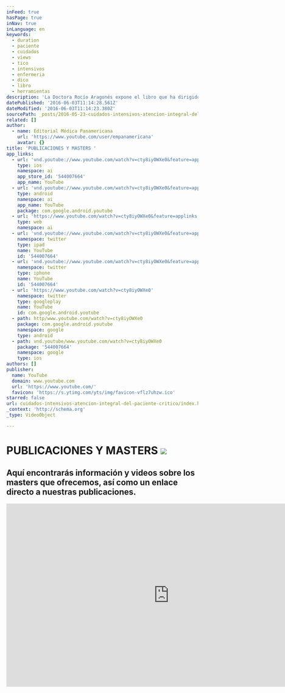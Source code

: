 ```yaml
---
inFeed: true
hasPage: true
inNav: true
inLanguage: en
keywords:
  - duration
  - paciente
  - cuidados
  - views
  - tico
  - intensivos
  - enfermeria
  - dico
  - libro
  - herramientas
description: 'La Doctora Rocío Aragonés expone el libro que ha dirigido junto a Juan Pablo de Rojas Román. http://www.medicapanamericana.com/Libros/Libro/5377/Cuidados-Intensivos.html La obra "Cuidados Intensivos" es una herramienta de trabajo vital para el médico que se enfrenta cada día a pacientes críticos. En el libro encontrará, un manual completo y sintético sobre la atención integral del paciente.'
datePublished: '2016-06-03T11:14:28.561Z'
dateModified: '2016-06-03T11:14:23.380Z'
sourcePath: _posts/2016-05-23-cuidados-intensivos-atencion-integral-del-paciente-critico.md
related: []
author:
  - name: Editorial Médica Panamericana
    url: 'https://www.youtube.com/user/empanamericana'
    avatar: {}
title: 'PUBLICACIONES Y MASTERS '
app_links:
  - url: 'vnd.youtube://www.youtube.com/watch?v=cty8iyOWXe0&feature=applinks'
    type: ios
    namespace: ai
    app_store_id: '544007664'
    app_name: YouTube
  - url: 'vnd.youtube://www.youtube.com/watch?v=cty8iyOWXe0&feature=applinks'
    type: android
    namespace: ai
    app_name: YouTube
    package: com.google.android.youtube
  - url: 'https://www.youtube.com/watch?v=cty8iyOWXe0&feature=applinks'
    type: web
    namespace: ai
  - url: 'vnd.youtube://www.youtube.com/watch?v=cty8iyOWXe0&feature=applinks'
    namespace: twitter
    type: ipad
    name: YouTube
    id: '544007664'
  - url: 'vnd.youtube://www.youtube.com/watch?v=cty8iyOWXe0&feature=applinks'
    namespace: twitter
    type: iphone
    name: YouTube
    id: '544007664'
  - url: 'https://www.youtube.com/watch?v=cty8iyOWXe0'
    namespace: twitter
    type: googleplay
    name: YouTube
    id: com.google.android.youtube
  - path: http/www.youtube.com/watch?v=cty8iyOWXe0
    package: com.google.android.youtube
    namespace: google
    type: android
  - path: vnd.youtube/www.youtube.com/watch?v=cty8iyOWXe0
    package: '544007664'
    namespace: google
    type: ios
authors: []
publisher:
  name: YouTube
  domain: www.youtube.com
  url: 'https://www.youtube.com/'
  favicon: 'https://s.ytimg.com/yts/img/favicon-vflz7uhzw.ico'
starred: false
url: cuidados-intensivos-atencion-integral-del-paciente-critico/index.html
_context: 'http://schema.org'
_type: VideoObject

---
```

# PUBLICACIONES Y MASTERS ![](https://the-grid-user-content.s3-us-west-2.amazonaws.com/1d627d08-fb19-4fbd-8d07-b42d8239b5af.jpg)

## Aquí encontrarás información y videos sobre los masters que ofrecemos, así como un enlace directo a nuestras publicaciones. 

  
<iframe src="https://cdn.embedly.com/widgets/media.html?src=https%3A%2F%2Fwww.youtube.com%2Fembed%2Fcty8iyOWXe0%3Ffeature%3Doembed&amp;url=http%3A%2F%2Fwww.youtube.com%2Fwatch%3Fv%3Dcty8iyOWXe0&amp;image=https%3A%2F%2Fi.ytimg.com%2Fvi%2Fcty8iyOWXe0%2Fhqdefault.jpg&amp;key=b7d04c9b404c499eba89ee7072e1c4f7&amp;type=text%2Fhtml&amp;schema=youtube" width="854" height="480" scrolling="no" frameborder="0" allowfullscreen="" style=""></iframe>